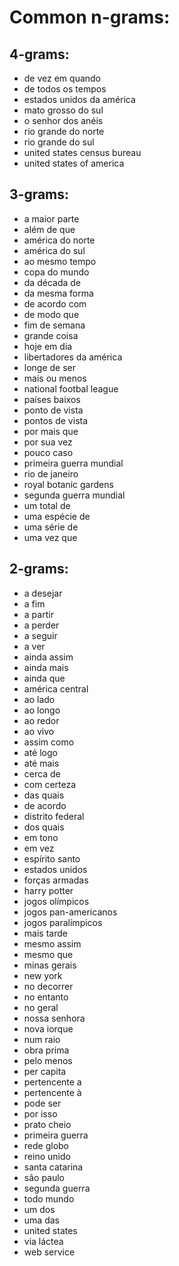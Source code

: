 # Common n-grams:

## 4-grams:
- de vez em quando
- de todos os tempos
- estados unidos da américa
- mato grosso do sul
- o senhor dos anéis
- rio grande do norte
- rio grande do sul
- united states census bureau
- united states of america

## 3-grams:
- a maior parte
- além de que
- américa do norte
- américa do sul
- ao mesmo tempo
- copa do mundo
- da década de
- da mesma forma
- de acordo com
- de modo que
- fim de semana
- grande coisa
- hoje em dia
- libertadores da américa
- longe de ser
- mais ou menos
- national footbal league
- países baixos
- ponto de vista
- pontos de vista
- por mais que
- por sua vez
- pouco caso
- primeira guerra mundial
- rio de janeiro
- royal botanic gardens
- segunda guerra mundial
- um total de
- uma espécie de
- uma série de
- uma vez que

## 2-grams:
- a desejar
- a fim
- a partir
- a perder
- a seguir
- a ver
- ainda assim
- ainda mais
- ainda que
- américa central
- ao lado
- ao longo
- ao redor
- ao vivo
- assim como
- até logo
- até mais
- cerca de
- com certeza
- das quais
- de acordo
- distrito federal
- dos quais
- em tono
- em vez
- espírito santo
- estados unidos
- forças armadas
- harry potter
- jogos olímpicos
- jogos pan-americanos
- jogos paralímpicos
- mais tarde
- mesmo assim
- mesmo que
- minas gerais
- new york
- no decorrer
- no entanto
- no geral
- nossa senhora
- nova iorque
- num raio
- obra prima
- pelo menos
- per capita
- pertencente a
- pertencente à
- pode ser
- por isso
- prato cheio
- primeira guerra
- rede globo
- reino unido
- santa catarina
- são paulo
- segunda guerra
- todo mundo
- um dos
- uma das
- united states
- via láctea
- web service